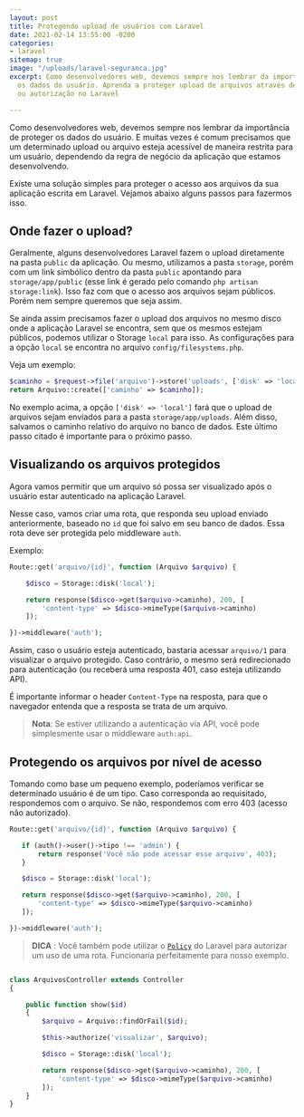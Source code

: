 ```yaml
---
layout: post
title: Protegendo upload de usuários com Laravel
date: 2021-02-14 13:55:00 -0200
categories:
- laravel
sitemap: true
image: "/uploads/laravel-seguranca.jpg"
excerpt: Como desenvolvedores web, devemos sempre nos lembrar da importância de proteger
  os dados do usuário. Aprenda a proteger upload de arquivos através de autenticação
  ou autorização no Laravel

---
```

Como desenvolvedores web, devemos sempre nos lembrar da importância de proteger os dados do usuário. E muitas vezes é comum precisamos que um determinado upload ou arquivo esteja acessível de maneira restrita para um usuário, dependendo da regra de negócio da aplicação que estamos desenvolvendo.

Existe uma solução simples para proteger o acesso aos arquivos da sua aplicação escrita em Laravel. Vejamos  abaixo alguns passos para fazermos isso.

## Onde fazer o upload?

Geralmente, alguns desenvolvedores Laravel fazem o upload diretamente na pasta `public` da aplicação. Ou mesmo, utilizamos a pasta `storage`, porém com um link simbólico dentro da pasta `public` apontando para `storage/app/public` (esse link é gerado pelo comando `php artisan storage:link`). Isso faz com que o acesso aos arquivos sejam públicos. Porém nem sempre queremos que seja assim.

Se ainda assim precisamos fazer o upload dos arquivos no mesmo disco onde a aplicação Laravel se encontra, sem que os mesmos estejam públicos, podemos utilizar o Storage `local` para isso. 
As configurações para a opção `local` se encontra no arquivo `config/filesystems.php`.

Veja um exemplo:

```php
$caminho = $request->file('arquivo')->store('uploads', ['disk' => 'local']);
return Arquivo::create(['caminho' => $caminho]);
```

No exemplo acima, a opção `['disk' => 'local']` fará que o upload de arquivos sejam enviados para a pasta `storage/app/uploads`. Além disso, salvamos o caminho relativo do arquivo no banco de dados. Este último passo citado é importante para o próximo passo.

## Visualizando os arquivos protegidos

Agora vamos permitir que um arquivo só possa ser visualizado após o usuário estar autenticado na aplicação Laravel.

Nesse caso, vamos criar uma rota, que responda seu upload enviado anteriormente, baseado no `id` que foi salvo em seu banco de dados. Essa rota deve ser protegida pelo middleware `auth`.

Exemplo:

```php
Route::get('arquivo/{id}', function (Arquivo $arquivo) {

    $disco = Storage::disk('local');

    return response($disco->get($arquivo->caminho), 200, [
        'content-type' => $disco->mimeType($arquivo->caminho)
    ]);

})->middleware('auth');
```

Assim, caso o usuário esteja autenticado, bastaria acessar `arquivo/1` para visualizar o arquivo protegido. Caso contrário, o mesmo será redirecionado para autenticação (ou receberá uma resposta 401, caso esteja utilizando API).

É importante informar o header `Content-Type` na resposta, para que o navegador entenda que a resposta se trata de um arquivo.

> **Nota**: Se estiver utilizando a autenticação via API, você pode simplesmente usar o middleware `auth:api`.

<ins class="adsbygoogle"
style="display:block; text-align:center;"
data-ad-layout="in-article"
data-ad-format="fluid"
data-ad-client="ca-pub-4119206527475379"
data-ad-slot="9977497686"></ins>
<script>
(adsbygoogle = window.adsbygoogle || \[\]).push({});
</script>

## Protegendo os arquivos por nível de acesso

Tomando como base um pequeno exemplo, poderíamos verificar se determinado usuário é de um tipo. Caso corresponda ao requisitado, respondemos com o arquivo. Se não, respondemos com erro 403 (acesso não autorizado).

```php
Route::get('arquivo/{id}', function (Arquivo $arquivo) {

   if (auth()->user()->tipo !== 'admin') {
       return response('Você não pode acessar esse arquivo', 403);
   }

   $disco = Storage::disk('local');

   return response($disco->get($arquivo->caminho), 200, [
       'content-type' => $disco->mimeType($arquivo->caminho)
   ]);

})->middleware('auth');
```

> **DICA** : Você também pode utilizar o [`Policy`](https://laravel.com/docs/5.8/authorization) do Laravel para autorizar um uso de uma rota. Funcionaria perfeitamente para nosso exemplo.

```php

class ArquivosController extends Controller
{

    public function show($id)
    {
        $arquivo = Arquivo::findOrFail($id);

        $this->authorize('visualizar', $arquivo);

        $disco = Storage::disk('local');

        return response($disco->get($arquivo->caminho), 200, [
            'content-type' => $disco->mimeType($arquivo->caminho)
        ]);
    }
}
```